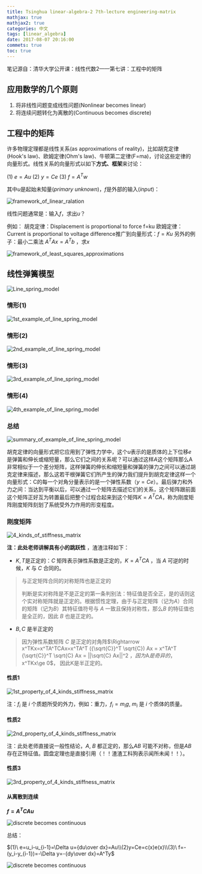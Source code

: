 ```yaml
---
title: Tsinghua linear-algebra-2 7th-lecture engineering-matrix
mathjax: true
mathjax2: true
categories: 中文
tags: [linear_algebra]
date: 2017-08-07 20:16:00
commets: true
toc: true
---
```


笔记源自：清华大学公开课：线性代数2——第七讲：工程中的矩阵

## 应用数学的几个原则

1.  将非线性问题变成线性问题(Nonlinear becomes linear)
2.  将连续问题转化为离散的(Continuous becomes discrete)

## 工程中的矩阵

许多物理定理都是线性关系(as approximations of reality)，比如胡克定律(Hook's law)、欧姆定律(Ohm's law)、牛顿第二定律(F=ma)，讨论这些定律的向量形式。线性关系的向量形式以如下**方式、框架**来讨论：

$(1)\ e=Au$
$(2)\  y=Ce$
$(3)\ f=A^Tw$

其中$u$是起始未知量$(primary\ unknown)$，$f$是外部的输入$(input)$：

![framework_of_linear_ralation](http://q83p23d9i.bkt.clouddn.com/gitpage/tsinghua_linear_algebra/2-7/1.png)

线性问题通常是：输入$f$，求出$u$？

例如：
胡克定律：Displacement is proportional to force  f=ku
欧姆定律：Current is proportional to voltage difference推广到向量形式：$f=Ku$
另外的例子：最小二乘法 $A^TAx=A^Tb$ ，求$x$

![framework_of_least_squares_approximations](http://q83p23d9i.bkt.clouddn.com/gitpage/tsinghua_linear_algebra/2-7/2.png)

## 线性弹簧模型

![Line_spring_model](http://q83p23d9i.bkt.clouddn.com/gitpage/tsinghua_linear_algebra/2-7/3.png)

### 情形(1)

![1st_example_of_line_spring_model](http://q83p23d9i.bkt.clouddn.com/gitpage/tsinghua_linear_algebra/2-7/4.png)

### 情形(2)

![2nd_example_of_line_spring_model](http://q83p23d9i.bkt.clouddn.com/gitpage/tsinghua_linear_algebra/2-7/5.png)

### 情形(3)

![3rd_example_of_line_spring_model](http://q83p23d9i.bkt.clouddn.com/gitpage/tsinghua_linear_algebra/2-7/6.png)

### 情形(4)

![4th_example_of_line_spring_model](http://q83p23d9i.bkt.clouddn.com/gitpage/tsinghua_linear_algebra/2-7/7.png)

### 总结

![summary_of_example_of_line_spring_model](http://q83p23d9i.bkt.clouddn.com/gitpage/tsinghua_linear_algebra/2-7/8.png)

胡克定律的向量形式把它应用到了弹性力学中，这个$u$表示的是质体的上下位移$e$是弹簧和伸长或缩短量，那么它们之间的关系呢？可以通过这样$A$这个矩阵那么A非常相似于一个差分矩阵，这样弹簧的伸长和缩短量和弹簧的弹力之间可以通过胡克定律来描述，那么这若干根弹簧它们所产生的弹力我们提升到胡克定律这样一个向量形式：C的每一个对角分量表示的是一个弹性系数（$y=Ce$）。最后弹力和外力之间：当达到平衡以后，可以通过一个矩阵去描述它们的关系，这个矩阵跟前面这个矩阵正好互为转置最后把整个过程合起来到这个矩阵$K=A^TCA$，称为刚度矩阵刚度矩阵刻划了系统受外力作用的形变程度。

### 刚度矩阵

![4_kinds_of_stiffness_matrix](http://q83p23d9i.bkt.clouddn.com/gitpage/tsinghua_linear_algebra/2-7/9.png)

**注：此处老师讲解具有小的跳跃性** ，渣渣注释如下：

-   $K,T$是正定的：$C$ 矩阵表示弹性系数是正定的，$K=A^TCA$ ，当 $A$ 可逆的时候，$K$ 与 $C$ 合同的。

>与正定矩阵合同的对称矩阵也是正定的
>
>​	判断是实对称阵是不是正定的第一条判别法：特征值是否全正，是的话则这个实对称矩阵就是正定的。根据惯性定理，由于与正定矩阵（记为$A$）合同的矩阵（记为$B$）其特征值符号与 $A$ 一致且保持对称性，那么$B$ 的特征值也是全正的，因此 $B$ 也是正定的。

-   $B, C$ 是半正定的

>   因为弹性系数矩阵 $C$ 是正定的对角阵$\Rightarrow x^TKx=x^TA^TCAx=x^TA^T ({\sqrt{C}}^T \sqrt{C}) Ax = x^TA^T {\sqrt{C}}^T \sqrt{C} Ax = ||\sqrt{C} Ax||^2 $，因为$A$是奇异的，$x^TKx\ge 0$， 因此K是半正定的。

#### 性质1

![1st_property_of_4_kinds_stiffness_matrix](http://q83p23d9i.bkt.clouddn.com/gitpage/tsinghua_linear_algebra/2-7/10.png)

注：$f_i$ 是 $i$ 个质题所受的外力，例如：重力，$f_i=m_ig,\ m_i$ 是 $i$ 个质体的质量。

#### 性质2

![2nd_property_of_4_kinds_stiffness_matrix](http://q83p23d9i.bkt.clouddn.com/gitpage/tsinghua_linear_algebra/2-7/11.png)

注：此处老师直接说一般性结论，$A, \ B$ 都正定的，那么$AB$ 可能不对称，但是$AB$ 存在正特征值。圆盘定理也是直接引用（！！渣渣工科狗表示闻所未闻！！）。

#### 性质3

![3rd_property_of_4_kinds_stiffness_matrix](http://q83p23d9i.bkt.clouddn.com/gitpage/tsinghua_linear_algebra/2-7/12.png)

#### 从离散到连续

**$f=A^TCAu$**

![discrete becomes continuous](http://q83p23d9i.bkt.clouddn.com/gitpage/tsinghua_linear_algebra/2-7/13.png)

总结：

$(1)\ e=u_i-u_{i-1}=\Delta u={du\over dx}=Au\\(2)y=Ce=c(x)e(x)\\(3)\ f=-(y_i-y_{i-1})=-\Delta y=-{dy\over dx}=A^Ty$

![discrete becomes continuous](http://q83p23d9i.bkt.clouddn.com/gitpage/tsinghua_linear_algebra/2-7/14.png)